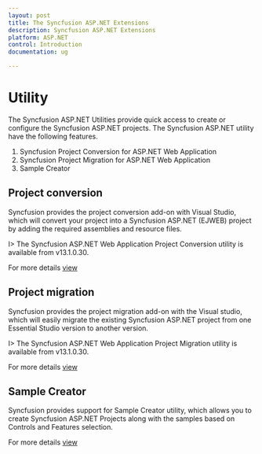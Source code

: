 ```yaml
---
layout: post
title: The Syncfusion ASP.NET Extensions
description: Syncfusion ASP.NET Extensions
platform: ASP.NET
control: Introduction
documentation: ug

---
```

# Utility

The Syncfusion ASP.NET Utilities provide quick access to create or configure the Syncfusion ASP.NET projects. The Syncfusion ASP.NET utility have the following features.


1. Syncfusion Project Conversion for ASP.NET Web Application
2. Syncfusion Project Migration for ASP.NET Web Application
3. Sample Creator

## Project conversion

Syncfusion provides the project conversion add-on with Visual Studio, which will convert your project into a Syncfusion ASP.NET (EJWEB) project by adding the required assemblies and resource files.

I>	The Syncfusion ASP.NET Web Application Project Conversion utility is available from v13.1.0.30.

For more details [view](https://help.syncfusion.com/extension/aspnet-extension/project-conversion)

## Project migration 

Syncfusion provides the project migration add-on with the Visual studio, which will easily migrate the existing Syncfusion ASP.NET project from one Essential Studio version to another version.

I>	The Syncfusion ASP.NET Web Application Project Migration utility is available from v13.1.0.30.

For more details [view](https://help.syncfusion.com/extension/aspnet-extension/project-migration)

## Sample Creator

Syncfusion provides support for Sample Creator utility, which allows you to create Syncfusion ASP.NET Projects along with the samples based on Controls and Features selection.

For more details [view](https://help.syncfusion.com/extension/aspnet-extension/sample-creator)

